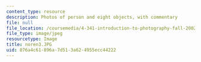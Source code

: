 ```yaml
---
content_type: resource
description: Photos of person and eight objects, with commentary
file: null
file_location: /coursemedia/4-341-introduction-to-photography-fall-2002/876a4c61896a7d513a624955ecc44222_noren3.JPG
file_type: image/jpeg
resourcetype: Image
title: noren3.JPG
uid: 876a4c61-896a-7d51-3a62-4955ecc44222
---
```

